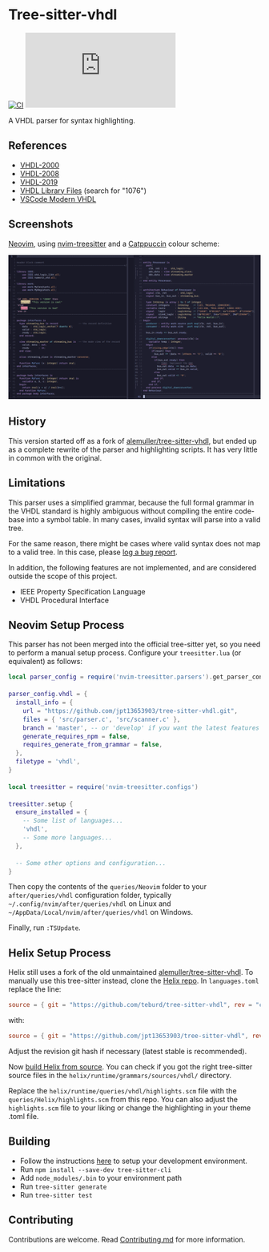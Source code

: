 # Tree-sitter-vhdl

[![CI][ci]](https://github.com/jpt13653903/tree-sitter-vhdl/actions/workflows/ci.yml)
[![matrix][matrix]](https://matrix.to/#/#tree-sitter-chat:matrix.org)

A VHDL parser for syntax highlighting.

## References

- [VHDL-2000](https://edg.uchicago.edu/~tang/VHDLref.pdf)
- [VHDL-2008](https://faculty-web.msoe.edu/johnsontimoj/Common/FILES/VHDL_2008.pdf)
- [VHDL-2019](https://doi.org/10.1109/IEEESTD.2019.8938196)
- [VHDL Library Files](https://standards.ieee.org/downloads/) (search for "1076")
- [VSCode Modern VHDL](https://github.com/richjyoung/vscode-modern-vhdl/blob/master/syntaxes/vhdl.tmLanguage.yml)

## Screenshots

[Neovim], using [nvim-treesitter] and a [Catppuccin] colour scheme:

![Screenshot](examples/Screenshot.png)

## History

This version started off as a fork of [alemuller/tree-sitter-vhdl][alemuller],
but ended up as a complete rewrite of the parser and highlighting scripts.  It
has very little in common with the original.

## Limitations

This parser uses a simplified grammar, because the full formal grammar in the
VHDL standard is highly ambiguous without compiling the entire code-base into
a symbol table.  In many cases, invalid syntax will parse into a valid tree.

For the same reason, there might be cases where valid syntax does not map
to a valid tree.  In this case, please [log a bug report][issues].

In addition, the following features are not implemented, and are considered
outside the scope of this project.

- IEEE Property Specification Language
- VHDL Procedural Interface

## Neovim Setup Process

This parser has not been merged into the official tree-sitter yet, so you need
to perform a manual setup process.
Configure your `treesitter.lua` (or equivalent) as follows:

```lua
local parser_config = require('nvim-treesitter.parsers').get_parser_configs()

parser_config.vhdl = {
  install_info = {
    url = "https://github.com/jpt13653903/tree-sitter-vhdl.git",
    files = { 'src/parser.c', 'src/scanner.c' },
    branch = 'master', -- or 'develop' if you want the latest features
    generate_requires_npm = false,
    requires_generate_from_grammar = false,
  },
  filetype = 'vhdl',
}

local treesitter = require('nvim-treesitter.configs')

treesitter.setup {
  ensure_installed = {
    -- Some list of languages...
    'vhdl',
    -- Some more languages...
  },

  -- Some other options and configuration...
}
```

Then copy the contents of the `queries/Neovim` folder to your `after/queries/vhdl`
configuration folder, typically `~/.config/nvim/after/queries/vhdl` on Linux
and `~/AppData/Local/nvim/after/queries/vhdl` on Windows.

Finally, run `:TSUpdate`.

## Helix Setup Process

Helix still uses a fork of the old unmaintained
[alemuller/tree-sitter-vhdl][alemuller]. To manually use this tree-sitter
instead, clone the [Helix repo][helix]. In `languages.toml` replace the line:

```toml
source = { git = "https://github.com/teburd/tree-sitter-vhdl", rev = "c57313adee2231100db0a7880033f6865deeadb2" }
```

with:

```toml
source = { git = "https://github.com/jpt13653903/tree-sitter-vhdl", rev = "8e43fd432b2791955656b0ee5edfe6af66dad8ad" }
```

Adjust the revision git hash if necessary (latest stable is recommended).

Now [build Helix from source][build_helix]. You can check if you got the right
tree-sitter source files in the `helix/runtime/grammars/sources/vhdl/` directory.

Replace the `helix/runtime/queries/vhdl/highlights.scm` file with the
`queries/Helix/highlights.scm` from this repo. You can also adjust
the `highlights.scm` file to your liking or change the highlighting in your
theme .toml file.

## Building

- Follow the instructions [here][ts-docs] to setup your development environment.
- Run `npm install --save-dev tree-sitter-cli`
- Add `node_modules/.bin` to your environment path
- Run `tree-sitter generate`
- Run `tree-sitter test`

## Contributing

Contributions are welcome.  Read [Contributing.md] for more information.

[ci]: https://img.shields.io/github/actions/workflow/status/jpt13653903/tree-sitter-vhdl/ci.yml?logo=github&label=CI
[matrix]: https://img.shields.io/matrix/tree-sitter-chat%3Amatrix.org?logo=matrix&label=matrix
[Neovim]: https://neovim.io/
[nvim-treesitter]: https://github.com/nvim-treesitter/nvim-treesitter
[Catppuccin]: https://github.com/catppuccin/nvim
[alemuller]: https://github.com/alemuller/tree-sitter-vhdl
[issues]: https://github.com/jpt13653903/tree-sitter-vhdl/issues
[helix]: https://github.com/helix-editor/helix
[build_helix]: https://docs.helix-editor.com/install.html#building-from-source
[ts-docs]: https://tree-sitter.github.io/tree-sitter/creating-parsers#getting-started
[Contributing.md]: https://github.com/jpt13653903/tree-sitter-vhdl/blob/master/Contributing.md
